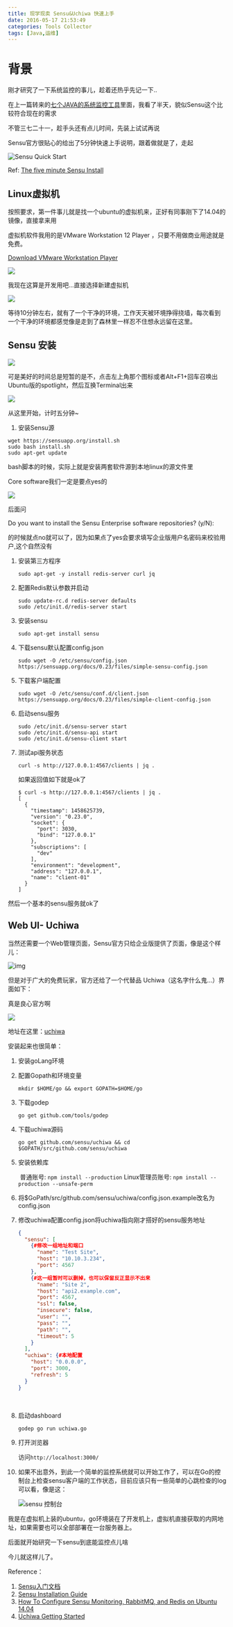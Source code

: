 ```yaml
---
title: 现学现卖 Sensu&Uchiwa 快速上手
date: 2016-05-17 21:53:49
categories: Tools Collector
tags: [Java,运维]
---
```


# 背景

刚才研究了一下系统监控的事儿，趁着还热乎先记一下..

在上一篇转来的[七个JAVA的系统监控工具](http://evinoca.github.io/2016/05/17/20160517-7-monitor-Tools/)里面，我看了半天，貌似Sensu这个比较符合现在的需求

不管三七二十一，趁手头还有点儿时间，先装上试试再说

Sensu官方很贴心的给出了5分钟快速上手说明，跟着做就是了，走起

![Sensu Quick Start](http://7xsfv0.com1.z0.glb.clouddn.com//clipboard_tmp_20160517_185648_614000.jpg)

Ref: [The five minute Sensu Install](https://sensuapp.org/docs/latest/the-five-minute-install)

<!--more-->

## Linux虚拟机

按照要求，第一件事儿就是找一个ubuntu的虚拟机来，正好有同事刚下了14.04的镜像，直接拿来用

虚拟机软件我用的是VMware Workstation 12 Player ，只要不用做商业用途就是免费。

[Download VMware Workstation Player](http://www.vmware.com/products/player/playerpro-evaluation.html)

![](http://7xsfv0.com1.z0.glb.clouddn.com//clipboard_tmp_20160517_190610_615000.jpg)

我现在这算是开发用吧...直接选择新建虚拟机

![](http://7xsfv0.com1.z0.glb.clouddn.com//clipboard_tmp_20160517_190555_073000.jpg)

等待10分钟左右，就有了一个干净的环境，工作天天被环境挣得挠墙，每次看到一个干净的环境都感觉像是走到了森林里一样忍不住想永远留在这里。

## Sensu 安装

![](http://7xsfv0.com1.z0.glb.clouddn.com//clipboard_tmp_20160517_191148_013000.jpg)

可是美好的时间总是短暂的是不，点击左上角那个图标或者Alt+F1+回车召唤出Ubuntu版的spotlight，然后互换Terminal出来

![](http://7xsfv0.com1.z0.glb.clouddn.com//clipboard_tmp_20160517_191921_939000.jpg)

从这里开始，计时五分钟~

1. 安装Sensu源

```shell
wget https://sensuapp.org/install.sh
sudo bash install.sh
sudo apt-get update
```

bash脚本的时候，实际上就是安装两套软件源到本地linux的源文件里

Core software我们一定是要点yes的

![](http://7xsfv0.com1.z0.glb.clouddn.com//clipboard_tmp_20160517_192101_273000.jpg)

后面问

Do you want to install the Sensu Enterprise software repositories? (y/N): 

的时候就点no就可以了，因为如果点了yes会要求填写企业版用户名密码来校验用户,这个自然没有

1. 安装第三方程序

   ```shell
   sudo apt-get -y install redis-server curl jq
   ```


1. 配置Redis默认参数并启动

   ```shell
   sudo update-rc.d redis-server defaults
   sudo /etc/init.d/redis-server start
   ```


1. 安装sensu

   ```shell
   sudo apt-get install sensu
   ```


1. 下载sensu默认配置config.json

   ```shell
   sudo wget -O /etc/sensu/config.json https://sensuapp.org/docs/0.23/files/simple-sensu-config.json
   ```

2. 下载客户端配置

   ```shell
   sudo wget -O /etc/sensu/conf.d/client.json https://sensuapp.org/docs/0.23/files/simple-client-config.json
   ```

3. 启动sensu服务

   ```shell
   sudo /etc/init.d/sensu-server start
   sudo /etc/init.d/sensu-api start
   sudo /etc/init.d/sensu-client start
   ```

4. 测试api服务状态

   ```shell
   curl -s http://127.0.0.1:4567/clients | jq .
   ```

   如果返回值如下就是ok了

   ```shell
   $ curl -s http://127.0.0.1:4567/clients | jq .
   [
     {
       "timestamp": 1458625739,
       "version": "0.23.0",
       "socket": {
         "port": 3030,
         "bind": "127.0.0.1"
       },
       "subscriptions": [
         "dev"
       ],
       "environment": "development",
       "address": "127.0.0.1",
       "name": "client-01"
     }
   ]
   ```

然后一个基本的sensu服务就ok了

## Web UI- Uchiwa

当然还需要一个Web管理页面，Sensu官方只给企业版提供了页面，像是这个样儿：

![img](https://sensuapp.org/docs/0.23/img/five-minute-dashboard-2-7b851c59.png)

但是对于广大的免费玩家，官方还给了一个代替品 Uchiwa（这名字什么鬼...）界面如下：

真是良心官方啊

![](http://7xsfv0.com1.z0.glb.clouddn.com//clipboard_tmp_20160517_190915_877000.jpg)

地址在这里：[uchiwa](https://github.com/sensu/uchiwa)

安装起来也很简单：

1. 安装goLang环境

2. 配置Gopath和环境变量

   ```shell
   mkdir $HOME/go && export GOPATH=$HOME/go
   ```

3. 下载godep

   ```
   go get github.com/tools/godep
   ```

4. 下载uchiwa源码

   ```
   go get github.com/sensu/uchiwa && cd $GOPATH/src/github.com/sensu/uchiwa
   ```

5. 安装依赖库

   ​
   普通账号: `npm install --production`
   Linux管理员账号: `npm install --production --unsafe-perm`

6. 将$GoPath/src/github.com/sensu/uchiwa/config.json.example改名为config.json

7. 修改uchiwa配置config.json将uchiwa指向刚才搭好的sensu服务地址

   ```json
   {
     "sensu": [
       {#修改一组地址和端口
         "name": "Test Site",
         "host": "10.10.3.234",
         "port": 4567
       },
       {#这一组暂时可以删掉，也可以保留反正显示不出来
         "name": "Site 2",
         "host": "api2.example.com",
         "port": 4567,
         "ssl": false,
         "insecure": false,
         "user": "",
         "pass": "",
         "path": "",
         "timeout": 5
       }
     ],
     "uchiwa": {#本地配置
       "host": "0.0.0.0",
       "port": 3000,
       "refresh": 5
     }
   }
   ```

   ​

8. 启动dashboard

   ```shell
   godep go run uchiwa.go
   ```

9. 打开浏览器

   访问`http://localhost:3000/`

10. 如果不出意外，到此一个简单的监控系统就可以开始工作了，可以在Go的控制台上检查sensu客户端的工作状态，目前应该只有一些简单的心跳检查的log可以看，像是这：

    ![sensu 控制台](http://7xsfv0.com1.z0.glb.clouddn.com//clipboard_tmp_20160518_103153_849000.jpg)

我是在虚拟机上装的ubuntu，go环境装在了开发机上，虚拟机直接获取的内网地址，如果需要也可以全部部署在一台服务器上。

后面就开始研究一下sensu到底能监控点儿啥

今儿就这样儿了。

Reference：

1. [Sensu入门文档](https://segmentfault.com/a/1190000002386457)
2. [Sensu Installation Guide](https://sensuapp.org/docs/latest/installation-guide)
3. [How To Configure Sensu Monitoring, RabbitMQ, and Redis on Ubuntu 14.04](https://www.digitalocean.com/community/tutorials/how-to-configure-sensu-monitoring-rabbitmq-and-redis-on-ubuntu-14-04)
4. [Uchiwa Getting Started](http://docs.uchiwa.io/en/latest/getting-started/)